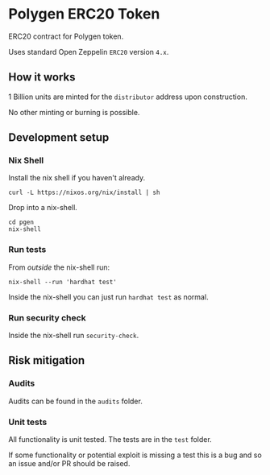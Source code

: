 # Polygen ERC20 Token

ERC20 contract for Polygen token.

Uses standard Open Zeppelin `ERC20` version `4.x`.

## How it works

1 Billion units are minted for the `distributor` address upon construction.

No other minting or burning is possible.

## Development setup

### Nix Shell

Install the nix shell if you haven't already.

```
curl -L https://nixos.org/nix/install | sh
```

Drop into a nix-shell.

```
cd pgen
nix-shell
```

### Run tests

From _outside_ the nix-shell run:

```
nix-shell --run 'hardhat test'
```

Inside the nix-shell you can just run `hardhat test` as normal.

### Run security check

Inside the nix-shell run `security-check`.

## Risk mitigation

### Audits

Audits can be found in the `audits` folder.

### Unit tests

All functionality is unit tested. The tests are in the `test` folder.

If some functionality or potential exploit is missing a test this is a bug and so an issue and/or PR should be raised.
